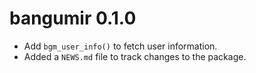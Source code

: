 # bangumir 0.1.0

* Add `bgm_user_info()` to fetch user information.
* Added a `NEWS.md` file to track changes to the package.
